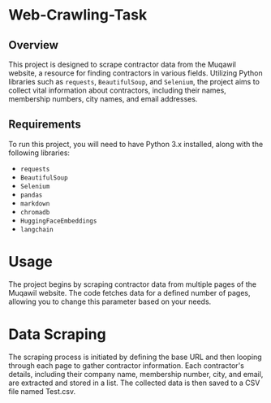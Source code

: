 # Web-Crawling-Task


## Overview

This project is designed to scrape contractor data from the Muqawil website, a resource for finding contractors in various fields. Utilizing Python libraries such as `requests`, `BeautifulSoup`, and `Selenium`, the project aims to collect vital information about contractors, including their names, membership numbers, city names, and email addresses. 

## Requirements

To run this project, you will need to have Python 3.x installed, along with the following libraries:

- `requests`
- `BeautifulSoup`
- `Selenium`
- `pandas`
- `markdown`
- `chromadb`
- `HuggingFaceEmbeddings`
- `langchain`



# Usage

The project begins by scraping contractor data from multiple pages of the Muqawil website. The code fetches data for a defined number of pages, allowing you to change this parameter based on your needs.


# Data Scraping
The scraping process is initiated by defining the base URL and then looping through each page to gather contractor information. Each contractor's details, including their company name, membership number, city, and email, are extracted and stored in a list. The collected data is then saved to a CSV file named Test.csv.
